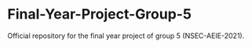 # Final-Year-Project-Group-5
Official repository for the final year project of group 5 (NSEC-AEIE-2021).
